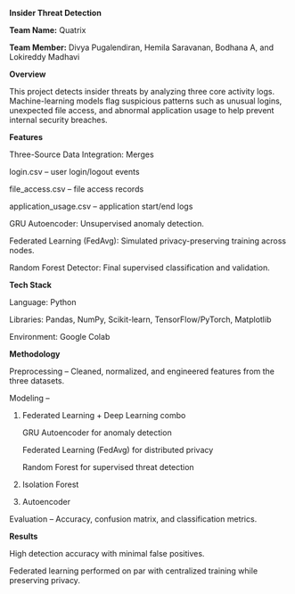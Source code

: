 **Insider Threat Detection**

**Team Name:** Quatrix

**Team Member:** Divya Pugalendiran, Hemila Saravanan, Bodhana A, and Lokireddy Madhavi

**Overview**

This project detects insider threats by analyzing three core activity logs. Machine-learning models flag suspicious patterns such as unusual logins, unexpected file access, and abnormal application usage to help prevent internal security breaches.

**Features**

Three-Source Data Integration: Merges

login.csv – user login/logout events

file_access.csv – file access records

application_usage.csv – application start/end logs

GRU Autoencoder: Unsupervised anomaly detection.

Federated Learning (FedAvg): Simulated privacy-preserving training across nodes.

Random Forest Detector: Final supervised classification and validation.

**Tech Stack**

Language: Python

Libraries: Pandas, NumPy, Scikit-learn, TensorFlow/PyTorch, Matplotlib

Environment: Google Colab 

**Methodology**

Preprocessing – Cleaned, normalized, and engineered features from the three datasets.

Modeling –
 1. Federated Learning + Deep Learning combo

      GRU Autoencoder for anomaly detection

      Federated Learning (FedAvg) for distributed privacy

      Random Forest for supervised threat detection

 2. Isolation Forest 
 3. Autoencoder

Evaluation – Accuracy, confusion matrix, and classification metrics.

**Results**

High detection accuracy with minimal false positives.

Federated learning performed on par with centralized training while preserving privacy.
